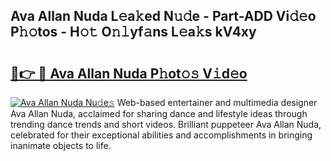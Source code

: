 ## Ava Allan Nuda L𝚎a𝚔ed N𝚞𝚍e - Part-ADD Vi𝚍𝚎o P𝚑𝚘tos - H𝚘𝚝 O𝚗𝚕yf𝚊ns L𝚎a𝚔s kV4xy

# <h2><a href="http://kfclqb.oniu.top/?m=Ava+Allan+Nuda">🔗👉 🔴 Ava Allan Nuda P𝚑ot𝚘𝚜 V𝚒d𝚎o</a></h2>

[![Ava Allan Nuda Nu𝚍e𝚜](https://i.imgur.com/0qMVB7G.gif)](http://kfclqb.oniu.top/?m=Ava+Allan+Nuda)
Web-based entertainer and multimedia designer Ava Allan Nuda, acclaimed for sharing dance and lifestyle ideas through trending dance trends and short videos. Brilliant puppeteer Ava Allan Nuda, celebrated for their exceptional abilities and accomplishments in bringing inanimate objects to life.  
